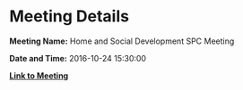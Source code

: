 # Meeting Details

**Meeting Name:** Home and Social Development SPC Meeting

**Date and Time:** 2016-10-24 15:30:00

**[Link to Meeting](https://www.limerick.ie/council/whats-on/home-and-social-development-spc-meeting)**
